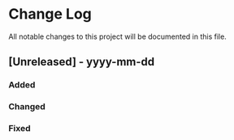 # Change Log
All notable changes to this project will be documented in this file.
 
## [Unreleased] - yyyy-mm-dd
 
### Added
 
### Changed
 
### Fixed